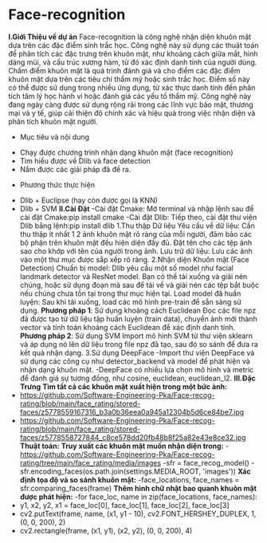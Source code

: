# Face-recognition
**I.Giới Thiệu về dự án**
Face-recognition là công nghệ nhận diện khuôn mặt dựa trên các đặc điểm sinh trắc học. Công nghệ này sử dụng các thuật toán để phân tích các đặc trưng trên khuôn mặt, như khoảng cách giữa mắt, hình dáng mũi, và cấu trúc xương hàm, từ đó xác định danh tính của người dùng. Chấm điểm khuôn mặt là quá trình đánh giá và cho điểm các đặc điểm khuôn mặt dựa trên các tiêu chí thẩm mỹ hoặc sinh trắc học. Điểm số này có thể được sử dụng trong nhiều ứng dụng, từ xác thực danh tính đến phân tích tâm lý học hành vi hoặc đánh giá các yếu tố thẩm mỹ. Công nghệ này đang ngày càng được sử dụng rộng rãi trong các lĩnh vực bảo mật, thương mại và y tế, giúp cải thiện độ chính xác và hiệu quả trong việc nhận diện và phân tích khuôn mặt người.
* Mục tiêu và nội dung
- Chạy được chương trình nhận dạng khuôn mặt (face recognition)
- Tìm hiểu được về Dlib và face detection
- Nắm được các giải pháp đã đề ra.
* Phương thức thực hiện
- Dlib + Euclipse (hay còn được gọi là KNN)
- Dlib + SVM
**II.Cài Đặt**
-Cài đặt Cmake: Mở terminal và nhập lệnh sau để cài đặt Cmake:pip install cmake
-Cài đặt Dlib: Tiếp theo, cài đặt thư viện Dlib bằng lệnh:pip install dlib
 1.Thu thập Dữ liệu
Yêu cầu về dữ liệu: Cần thu thập ít nhất 1 2 ảnh khuôn mặt rõ ràng của mỗi người, đảm bảo các bộ phận trên khuôn mặt đều hiện diện đầy đủ. Đặt tên cho các tệp ảnh sao cho khớp với tên của người trong ảnh.
Lưu trữ dữ liệu: Lưu các ảnh vào một thư mục được sắp xếp rõ ràng.
 2.Nhận diện Khuôn mặt (Face Detection)
Chuẩn bị model: Dlib yêu cầu một số model như facial landmark detector và ResNet model. Bạn có thể tải xuống và giải nén chúng, hoặc sử dụng đoạn mã sau để tải về và giải nén các tệp bắt buộc nếu chúng chưa tồn tại trong thư mục hiện tại.
Load model đã huấn luyện: Sau khi tải xuống, load các mô hình pre-train để sẵn sàng sử dụng.
**Phương pháp 1**: Sử dụng khoảng cách Euclidean
Đọc các file npz đã được tạo từ dữ liệu tập huấn luyện (train data), chuyển ảnh mới thành vector và tính toán khoảng cách Euclidean để xác định danh tính.
**Phương pháp 2**: Sử dụng SVM
Import mô hình SVM từ thư viện sklearn và áp dụng nó lên dữ liệu trong file npz đã tạo, sau đó so sánh để đưa ra kết quả nhận dạng.
3.Sử dụng DeepFace
-Import thư viện DeepFace và sử dụng các công cụ như detector_backend và model để phát hiện và nhận dạng khuôn mặt.
-DeepFace có nhiều lựa chọn mô hình và metric để đánh giá sự tương đồng, như cosine, euclidean, euclidean_l2.
**III.Đặc Trưng**
**Tìm tất cả các khuôn mặt xuất hiện trong một bức ảnh:**
- https://github.com/Software-Engineering-Pka/Face-recog-rating/blob/main/face_rating/stored-faces/z5778559167316_b3a0b36eea0a945a12304b5d6ce84be7.jpg
- https://github.com/Software-Engineering-Pka/Face-recog-rating/blob/main/face_rating/stored-faces/z5778558727844_c8ce578dd20fb48b8f25a82e43e8ce32.jpg
**Thuật toán:**
**Truy xuất các khuôn mặt muốn nhận diện trong:** -https://github.com/Software-Engineering-Pka/Face-recog-rating/tree/main/face_rating/media/images
-sfr = face_recog_model()
-sfr.encoding_faces(os.path.join(settings.MEDIA_ROOT, 'images'))
**Xác định tọa độ và so sánh khuôn mặt:**
-face_locations, face_names = sfr.comparing_faces(frame)
**Thêm hình chữ nhật bao quanh khuôn mặt được phát hiện:**
-for face_loc, name in zip(face_locations, face_names):
-  y1, x2, y2, x1 = face_loc[0], face_loc[1], face_loc[2], face_loc[3]
-  cv2.putText(frame, name, (x1, y1 - 10), cv2.FONT_HERSHEY_DUPLEX, 1, (0, 0, 200), 2)
-  cv2.rectangle(frame, (x1, y1), (x2, y2), (0, 0, 200), 4)
